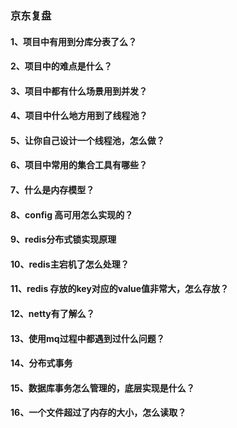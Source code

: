 ### 京东复盘

#### 1、项目中有用到分库分表了么？



#### 2、项目中的难点是什么？



#### 3、项目中都有什么场景用到并发？



#### 4、项目中什么地方用到了线程池？



#### 5、让你自己设计一个线程池，怎么做？



#### 6、项目中常用的集合工具有哪些？



#### 7、什么是内存模型？



#### 8、config 高可用怎么实现的？



#### 9、redis分布式锁实现原理



#### 10、redis主宕机了怎么处理？



#### 11、redis 存放的key对应的value值非常大，怎么存放？



#### 12、netty有了解么？



#### 13、使用mq过程中都遇到过什么问题？



#### 14、分布式事务



#### 15、数据库事务怎么管理的，底层实现是什么？



#### 16、一个文件超过了内存的大小，怎么读取？

